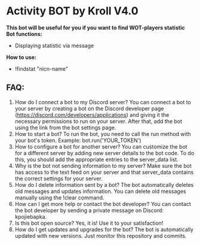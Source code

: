 # Activity BOT by Kroll V4.0

**This bot will be useful for you if you want to find WOT-players statistic**<br>
**Bot functions:**

  - Displaying statistic via message

**How to use:**
  - !findstat "nicn-name"
  
## FAQ:

1. How do I connect a bot to my Discord server?
You can connect a bot to your server by creating a bot on the Discord developer page (https://discord.com/developers/applications) and giving it the necessary permissions to run on your server. After that, add the bot using the link from the bot settings page.
2. How to start a bot?
To run the bot, you need to call the run method with your bot's token. Example: bot.run('YOUR_TOKEN') 
3. How to configure a bot for another server?
You can customize the bot for a different server by adding new server details to the bot code. To do this, you should add the appropriate entries to the server_data list.
4. Why is the bot not sending information to my server?
Make sure the bot has access to the text feed on your server and that server_data contains the correct settings for your server.
5. How do I delete information sent by a bot?
The bot automatically deletes old messages and updates information. You can delete old messages manually using the !clear command.
6. How can I get more help or contact the bot developer?
You can contact the bot developer by sending a private message on Discord: kpojiebapka.
7. Is this bot open source?
Yes, it is! Use it to your satisfaction!
8. How do I get updates and upgrades for the bot?
The bot is automatically updated with new versions. Just monitor this repository and commits.

